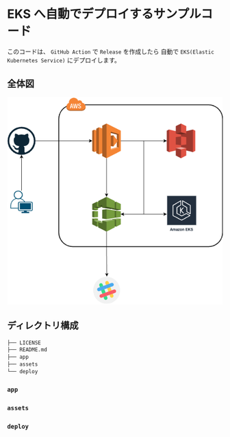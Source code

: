 # EKS へ自動でデプロイするサンプルコード

このコードは、 `GitHub Action` で `Release` を作成したら
自動で `EKS(Elastic Kubernetes Service)` にデプロイします。

## 全体図

![全体図](./assets/overall.png)

## ディレクトリ構成

```bash
├── LICENSE
├── README.md
├── app
├── assets
└── deploy
```

### `app`


### `assets`


### `deploy`

